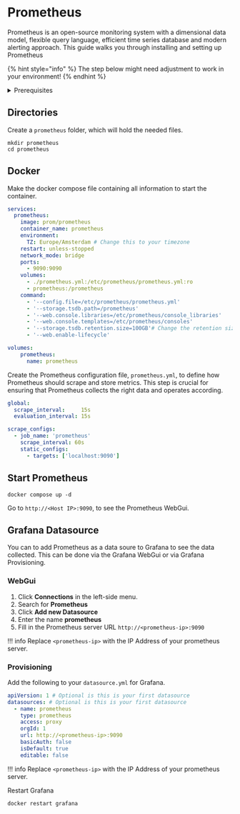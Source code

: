 # Prometheus

Prometheus is an open-source monitoring system with a dimensional data model, flexible query language, efficient time series database and modern alerting approach. This guide walks you through installing and setting up Prometheus

{% hint style="info" %}
The step below might need adjustment to work in your environment!
{% endhint %}

<details>

<summary>Prerequisites</summary>

* Docker installed on your server

</details>

## Directories

Create a `prometheus` folder, which will hold the needed files.

```shell
mkdir prometheus
cd prometheus
```

## Docker

Make the docker compose file containing all information to start the container.

```yaml
services:
  prometheus:
    image: prom/prometheus
    container_name: prometheus
    environment:
      TZ: Europe/Amsterdam # Change this to your timezone
    restart: unless-stopped
    network_mode: bridge
    ports:
      - 9090:9090
    volumes:
      - ./prometheus.yml:/etc/prometheus/prometheus.yml:ro
      - prometheus:/prometheus
    command:
      - '--config.file=/etc/prometheus/prometheus.yml'
      - '--storage.tsdb.path=/prometheus'
      - '--web.console.libraries=/etc/prometheus/console_libraries'
      - '--web.console.templates=/etc/prometheus/consoles'
      - '--storage.tsdb.retention.size=100GB'# Change the retention size to your liking.
      - '--web.enable-lifecycle'

volumes:
    prometheus:
      name: prometheus

```

Create the Prometheus configuration file, `prometheus.yml`, to define how Prometheus should scrape and store metrics. This step is crucial for ensuring that Prometheus collects the right data and operates according.

```yaml
global:
  scrape_interval:     15s
  evaluation_interval: 15s

scrape_configs:
  - job_name: 'prometheus'
    scrape_interval: 60s
    static_configs:
      - targets: ['localhost:9090']
```

## Start Prometheus

```shell
docker compose up -d
```

Go to `http://<Host IP>:9090`, to see the Prometheus WebGui.

## Grafana Datasource

You can to add Prometheus as a data soure to Grafana to see the data collected. This can be done via the Grafana WebGui or via Grafana Provisioning.

### WebGui

1. Click **Connections** in the left-side menu.
2. Search for **Prometheus**
3. Click **Add new Datasource**
4. Enter the name **prometheus**
5. Fill in the Prometheus server URL `http://<prometheus-ip>:9090`

!!! info Replace `<prometheus-ip>` with the IP Address of your prometheus server.

### Provisioning

Add the following to your `datasource.yml` for Grafana.

```yaml
apiVersion: 1 # Optional is this is your first datasource
datasources: # Optional is this is your first datasource
  - name: prometheus
    type: prometheus
    access: proxy
    orgId: 1
    url: http://<prometheus-ip>:9090
    basicAuth: false
    isDefault: true
    editable: false
```

!!! info Replace `<prometheus-ip>` with the IP Address of your prometheus server.

Restart Grafana

```
docker restart grafana
```
